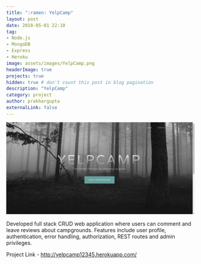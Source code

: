 ```yaml
---
title: ":ramen: YelpCamp"
layout: post
date: 2018-05-01 22:10
tag:
- Node.js
- MongoDB
- Express
- Heroku
image: assets/images/YelpCamp.png
headerImage: true
projects: true
hidden: true # don't count this post in blog pagination
description: "YelpCamp"
category: project
author: prakhargupta
externalLink: false
---
```


![Screenshot](assets/images/YelpCamp.png)

Developed full stack CRUD web application where users can comment and leave reviews about campgrounds. Features include user profile, authentication, error handling, authorization, REST routes and admin privileges.

Project Link - http://yelpcamp12345.herokuapp.com/